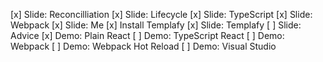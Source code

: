 [x] Slide: Reconcilliation
[x] Slide: Lifecycle
[x] Slide: TypeScript
[x] Slide: Webpack
[x] Slide: Me
[x] Install Templafy
[x] Slide: Templafy
[ ] Slide: Advice
[x] Demo: Plain React
[ ] Demo: TypeScript React
[ ] Demo: Webpack
[ ] Demo: Webpack Hot Reload
[ ] Demo: Visual Studio

